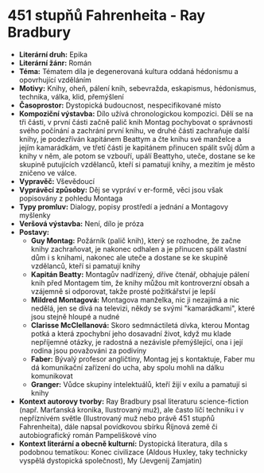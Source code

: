 # 451 stupňů Fahrenheita - Ray Bradbury
- **Literární druh:** Epika
- **Literární žánr:** Román
- **Téma:** Tématem díla je degenerovaná kultura oddaná hédonismu a opovrhující vzděláním
- **Motivy:** Knihy, oheň, pálení knih, sebevražda, eskapismus, hédonismus, technika, válka, klid, přemýšlení
- **Časoprostor:** Dystopická budoucnost, nespecifikované místo
- **Kompoziční výstavba:** Dílo užívá chronologickou kompozici. Dělí se na tři části, v první části začně palič knih Montag pochybovat o správnosti svého počínání a zachrání první knihu, ve druhé části zachraňuje další knihy, je podezříván kapitánem Beattym a čte knihu své manželce a jejím kamarádkám, ve třetí části je kapitánem přinucen spálit svůj dům a knihy v něm, ale potom se vzbouří, upálí Beattyho, uteče, dostane se ke skupině putujících vzdělanců, kteří si pamatují knihy, a mezitím je město zničeno ve válce.
- **Vypravěč:** Vševědoucí
- **Vyprávěcí způsoby:** Děj se vypráví v er-formě, věci jsou však popisovány z pohledu Montaga
- **Typy promluv:** Dialogy, popisy prostředí a jednání a Montagovy myšlenky
- **Veršová výstavba:** Není, dílo je próza
- **Postavy:**
  - **Guy Montag:** Požárník (palič knih), který se rozhodne, že začne knihy zachraňovat, je nakonec odhalen a je přinucen spálit vlastní dům i s knihami, nakonec ale uteče a dostane se ke skupině vzdělanců, kteří si pamatují knihy
  - **Kapitán Beatty:** Montagův nadřízený, dříve čtenář, obhajuje pálení knih před Montagem tím, že knihy můžou mít kontroverzní obsah a vzájemně si odporovat, takže prosté požitkářství je lepší
  - **Mildred Montagová:** Montagova manželka, nic ji nezajímá a nic nedělá, jen se dívá na televizi, někdy se svými "kamarádkami", které jsou stejně hloupé a nudné
  - **Clarisse McClellanová:** Skoro sedmnáctiletá dívka, kterou Montag potká a která zpochybní jeho dosavadní život, když mu klade nepříjemné otázky, je radostná a nezávisle přemýšlející, ona i její rodina jsou považováni za podivíny
  - **Faber:** Bývalý profesor angličtiny, Montag jej s kontaktuje, Faber mu dá komunikační zařízení do ucha, aby spolu mohli na dálku komunikovat
  - **Granger:** Vůdce skupiny intelektuálů, kteří žijí v exilu a pamatují si knihy
- **Kontext autorovy tvorby:** Ray Bradbury psal literaturu science-fiction (např. Marťanská kronika, Ilustrovaný muž), ale často líčí techniku i v nepříznivém světle (Ilustrovaný muž nebo právě 451 stupňů Fahrenheita), dále napsal povídkovou sbírku Říjnová země či autobiografický román Pampeliškové víno
- **Kontext literární a obecně kulturní:** Dystopická literatura, díla s podobnou tematikou: Konec civilizace (Aldous Huxley, taky technicky vyspělá dystopická společnost), My (Jevgenij Zamjatin)
